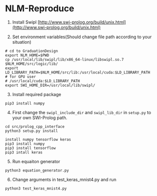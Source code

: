 # NLM-Reproduce


1. Install Swipl
	[http://www.swi-prolog.org/build/unix.html](http://www.swi-prolog.org/build/unix.html)


2. Set environment variables(Should change file path according to your situation)
```
# cd to GraduationDesign
export NLM_HOME=$PWD
cp /usr/local/lib/swipl/lib/x86_64-linux/libswipl.so.7 $NLM_HOME/src/logic/lib/  
export LD_LIBRARY_PATH=$NLM_HOME/src/lib:/usr/local/cuda:$LD_LIBRARY_PATH  
# for GPU user
# /usr/local/cuda:$LD_LIBRARY_PATH  
export SWI_HOME_DIR=/usr/local/lib/swipl/  
```

3. Install required package
```
pip3 install numpy
```

4. First change the `swipl_include_dir` and `swipl_lib_dir` in `setup.py` to your own SWI-Prolog path.
```
cd src/prolog_cpp_interface
python3 setup.py install
```



```
install numpy tensorflow keras
pip3 install numpy
pip3 install tensorflow
pip3 intall keras
```


5. Run equaiton generator
```
python3 equation_generator.py
```

6. Change arguments in test_keras_mnist4.py and run
```
python3 test_keras_mnist4.py
```

